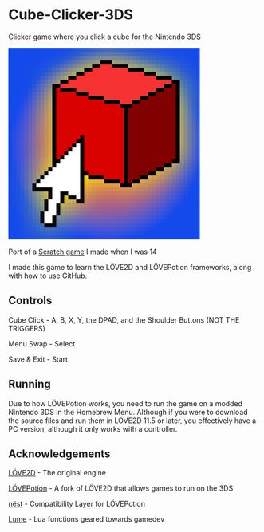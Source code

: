 # Cube-Clicker-3DS

Clicker game where you click a cube for the Nintendo 3DS

![Icon](iconx4.png)

Port of a [Scratch game](https://scratch.mit.edu/projects/251999490) I made when I was 14

I made this game to learn the LÖVE2D and LÖVEPotion frameworks, along with how to use GitHub.

## Controls

Cube Click - A, B, X, Y, the DPAD, and the Shoulder Buttons (NOT THE TRIGGERS)

Menu Swap - Select

Save & Exit - Start

## Running

Due to how LÖVEPotion works, you need to run the game on a modded Nintendo 3DS in the Homebrew Menu. Although if you were to download the source files and run them in LÖVE2D 11.5 or later, you effectively have a PC version, although it only works with a controller.

## Acknowledgements

[LÖVE2D](https://love2d.org) - The original engine

[LÖVEPotion](https://lovebrew.org) - A fork of LÖVE2D that allows games to run on the 3DS

[nëst](https://github.com/lovebrew/nest) - Compatibility Layer for LÖVEPotion

[Lume](https://github.com/rxi/lume) - Lua functions geared towards gamedev

